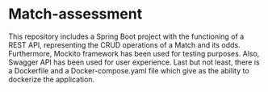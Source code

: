 # Match-assessment
This repository includes a Spring Boot project with the functioning of a REST API, representing the CRUD operations of a Match and its odds.
Furthermore, Mockito framework has been used for testing purposes.
Also, Swagger API has been used for user experience.
Last but not least, there is a Dockerfile and a Docker-compose.yaml file which give as the ability to dockerize the application.

